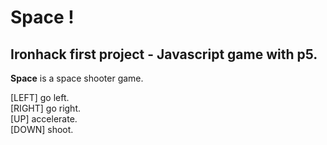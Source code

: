 # Space !
## Ironhack first project - Javascript game with p5.

<b>Space</b> is a space shooter game.

[LEFT] go left.</br>
[RIGHT] go right.</br>
[UP] accelerate.</br>
[DOWN] shoot.

 